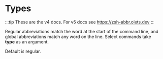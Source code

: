# Types

:::tip
These are the v4 docs. For v5 docs see <https://zsh-abbr.olets.dev>
:::

Regular abbreviations match the word at the start of the command line, and global abbreviations match any word on the line. Select commands take **type** as an argument.

Default is regular.
